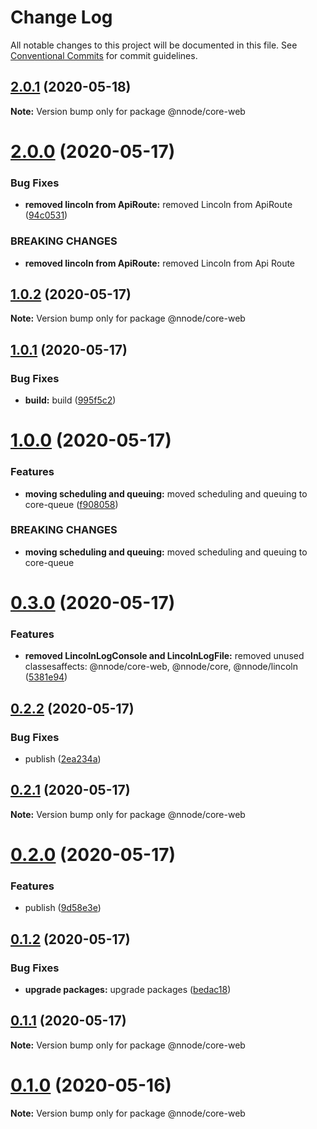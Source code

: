 # Change Log

All notable changes to this project will be documented in this file.
See [Conventional Commits](https://conventionalcommits.org) for commit guidelines.

## [2.0.1](https://github.com/nativecode-dev/sosus/compare/@nnode/core-web@2.0.1-next.0...@nnode/core-web@2.0.1) (2020-05-18)

**Note:** Version bump only for package @nnode/core-web





# [2.0.0](https://github.com/nativecode-dev/sosus/compare/@nnode/core-web@1.0.3-next.0...@nnode/core-web@2.0.0) (2020-05-17)


### Bug Fixes

* **removed lincoln from ApiRoute:** removed Lincoln from ApiRoute ([94c0531](https://github.com/nativecode-dev/sosus/commit/94c05316a11e8425c5f0bcdda68121909faca165))


### BREAKING CHANGES

* **removed lincoln from ApiRoute:** removed Lincoln from Api Route





## [1.0.2](https://github.com/nativecode-dev/sosus/compare/@nnode/core-web@1.0.2-next.1...@nnode/core-web@1.0.2) (2020-05-17)

**Note:** Version bump only for package @nnode/core-web





## [1.0.1](https://github.com/nativecode-dev/sosus/compare/@nnode/core-web@1.0.0...@nnode/core-web@1.0.1) (2020-05-17)


### Bug Fixes

* **build:** build ([995f5c2](https://github.com/nativecode-dev/sosus/commit/995f5c23ffcc9b10bd5a7f73448ebb7fa8d56677))





# [1.0.0](https://github.com/nativecode-dev/sosus/compare/@nnode/core-web@0.3.0...@nnode/core-web@1.0.0) (2020-05-17)


### Features

* **moving scheduling and queuing:** moved scheduling and queuing to core-queue ([f908058](https://github.com/nativecode-dev/sosus/commit/f908058fd982e078ffc3463b41f2c63451277060))


### BREAKING CHANGES

* **moving scheduling and queuing:** moved scheduling and queuing to core-queue





# [0.3.0](https://github.com/nativecode-dev/sosus/compare/@nnode/core-web@0.2.2...@nnode/core-web@0.3.0) (2020-05-17)


### Features

* **removed LincolnLogConsole and LincolnLogFile:** removed unused classesaffects: @nnode/core-web, @nnode/core, @nnode/lincoln ([5381e94](https://github.com/nativecode-dev/sosus/commit/5381e946ebd99831c49ff0e0a13d8053b9f16098))





## [0.2.2](https://github.com/nativecode-dev/sosus/compare/@nnode/core-web@0.2.2-next.1...@nnode/core-web@0.2.2) (2020-05-17)


### Bug Fixes

* publish ([2ea234a](https://github.com/nativecode-dev/sosus/commit/2ea234ab8e3bb12774f5045edeabead414aedfce))





## [0.2.1](https://github.com/nativecode-dev/sosus/compare/@nnode/core-web@0.2.0...@nnode/core-web@0.2.1) (2020-05-17)

**Note:** Version bump only for package @nnode/core-web





# [0.2.0](https://github.com/nativecode-dev/sosus/compare/@nnode/core-web@0.1.2...@nnode/core-web@0.2.0) (2020-05-17)


### Features

* publish ([9d58e3e](https://github.com/nativecode-dev/sosus/commit/9d58e3efe4725c1603009d1bf17a2af00a14d97e))





## [0.1.2](https://github.com/nativecode-dev/sosus/compare/@nnode/core-web@0.1.1...@nnode/core-web@0.1.2) (2020-05-17)


### Bug Fixes

* **upgrade packages:** upgrade packages ([bedac18](https://github.com/nativecode-dev/sosus/commit/bedac18546deab1845617f8c96e85fe2802f7d5a))





## [0.1.1](https://github.com/nativecode-dev/sosus/compare/@nnode/core-web@0.1.1-next.1...@nnode/core-web@0.1.1) (2020-05-17)

**Note:** Version bump only for package @nnode/core-web





# [0.1.0](https://github.com/nativecode-dev/sosus/compare/@nnode/core-web@0.1.0-next.0...@nnode/core-web@0.1.0) (2020-05-16)

**Note:** Version bump only for package @nnode/core-web
